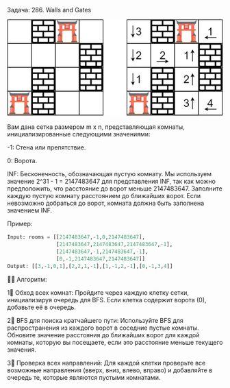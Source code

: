 Задача: 286. Walls and Gates

![photo_2024-10-20 16.47.49.jpeg](photo_2024-10-20%2016.47.49.jpeg)

Вам дана сетка размером m x n, представляющая комнаты, инициализированные следующими значениями:

-1: Стена или препятствие.

0: Ворота.

INF: Бесконечность, обозначающая пустую комнату. Мы используем значение 2^31 - 1 = 2147483647 для представления INF, так как можно предположить, что расстояние до ворот меньше 2147483647.
Заполните каждую пустую комнату расстоянием до ближайших ворот. Если невозможно добраться до ворот, комната должна быть заполнена значением INF.

Пример:
```python
Input: rooms = [[2147483647,-1,0,2147483647],
                [2147483647,2147483647,2147483647,-1],
                [2147483647,-1,2147483647,-1],
                [0,-1,2147483647,2147483647]]
Output: [[3,-1,0,1],[2,2,1,-1],[1,-1,2,-1],[0,-1,3,4]]
```

👨‍💻 Алгоритм:

1⃣ Обход всех комнат:
Пройдите через каждую клетку сетки, инициализируя очередь для BFS. Если клетка содержит ворота (0), добавьте её в очередь.

2⃣ BFS для поиска кратчайшего пути:
Используйте BFS для распространения из каждого ворот в соседние пустые комнаты. Обновите значение расстояния до ближайших ворот для каждой комнаты, которую вы посещаете, если это расстояние меньше текущего значения.

3⃣ Проверка всех направлений:
Для каждой клетки проверьте все возможные направления (вверх, вниз, влево, вправо) и добавляйте в очередь те, которые являются пустыми комнатами.

